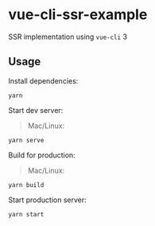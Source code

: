 # vue-cli-ssr-example

SSR implementation using `vue-cli` 3

## Usage

Install dependencies:

```
yarn
```

Start dev server:

> Mac/Linux:

```
yarn serve
```

Build for production:

> Mac/Linux:
```
yarn build
```

Start production server:

```
yarn start
```
